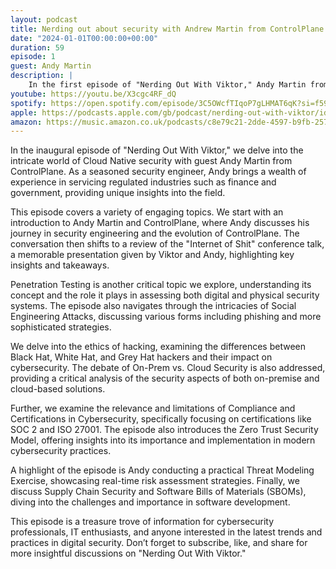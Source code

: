 ```yaml
---
layout: podcast
title: Nerding out about security with Andrew Martin from ControlPlane
date: "2024-01-01T00:00:00+00:00"
duration: 59
episode: 1
guest: Andy Martin
description: |
    In the first episode of "Nerding Out With Viktor," Andy Martin from ControlPlane discusses Cloud Native security, penetration testing, social engineering, hacker ethics, and the Zero Trust Security Model, providing practical insights and real-time risk assessments for cybersecurity professionals and enthusiasts.
youtube: https://youtu.be/X3cgc4RF_dQ
spotify: https://open.spotify.com/episode/3C5OWcfTIqoP7gLHMAT6qK?si=f59cfbecbc0b4f2e
apple: https://podcasts.apple.com/gb/podcast/nerding-out-with-viktor/id1722663295?i=1000639804516
amazon: https://music.amazon.co.uk/podcasts/c8e79c21-2dde-4597-b9fb-257ecbc2bf29/episodes/5441f8ed-1c50-49e7-aada-34885ebb0062/nerding-out-with-viktor-nerding-out-about-security-with-andrew-martin-from-controlplane
---
```


In the inaugural episode of "Nerding Out With Viktor," we delve into the intricate world of Cloud Native security with guest Andy Martin from ControlPlane. As a seasoned security engineer, Andy brings a wealth of experience in servicing regulated industries such as finance and government, providing unique insights into the field.

This episode covers a variety of engaging topics. We start with an introduction to Andy Martin and ControlPlane, where Andy discusses his journey in security engineering and the evolution of ControlPlane. The conversation then shifts to a review of the "Internet of Shit" conference talk, a memorable presentation given by Viktor and Andy, highlighting key insights and takeaways.

Penetration Testing is another critical topic we explore, understanding its concept and the role it plays in assessing both digital and physical security systems. The episode also navigates through the intricacies of Social Engineering Attacks, discussing various forms including phishing and more sophisticated strategies.

We delve into the ethics of hacking, examining the differences between Black Hat, White Hat, and Grey Hat hackers and their impact on cybersecurity. The debate of On-Prem vs. Cloud Security is also addressed, providing a critical analysis of the security aspects of both on-premise and cloud-based solutions.

Further, we examine the relevance and limitations of Compliance and Certifications in Cybersecurity, specifically focusing on certifications like SOC 2 and ISO 27001. The episode also introduces the Zero Trust Security Model, offering insights into its importance and implementation in modern cybersecurity practices.

A highlight of the episode is Andy conducting a practical Threat Modeling Exercise, showcasing real-time risk assessment strategies. Finally, we discuss Supply Chain Security and Software Bills of Materials (SBOMs), diving into the challenges and importance in software development.

This episode is a treasure trove of information for cybersecurity professionals, IT enthusiasts, and anyone interested in the latest trends and practices in digital security. Don’t forget to subscribe, like, and share for more insightful discussions on "Nerding Out With Viktor."